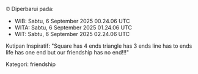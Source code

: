 ⏰ Diperbarui pada:
- WIB: Sabtu, 6 September 2025 00.24.06 UTC
- WITA: Sabtu, 6 September 2025 01.24.06 UTC
- WIT: Sabtu, 6 September 2025 02.24.06 UTC

Kutipan Inspiratif:
"Square has 4 ends triangle has 3 ends line has to ends life has one end but our friendship has no end!!!"


Kategori: friendship

